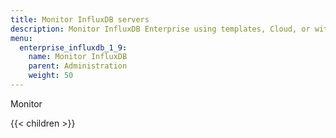 ```yaml
---
title: Monitor InfluxDB servers
description: Monitor InfluxDB Enterprise using templates, Cloud, or with QL. 
menu:
  enterprise_influxdb_1_9:
    name: Monitor InfluxDB
    parent: Administration
    weight: 50
---
```


Monitor

{{< children >}}